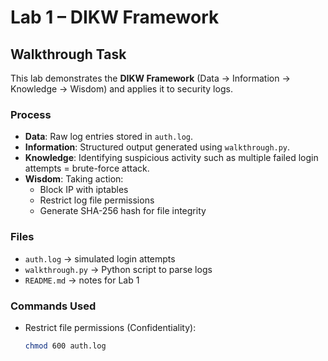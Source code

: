 # Lab 1 – DIKW Framework

## Walkthrough Task
This lab demonstrates the **DIKW Framework** (Data → Information → Knowledge → Wisdom) and applies it to security logs.

### Process
- **Data**: Raw log entries stored in `auth.log`.
- **Information**: Structured output generated using `walkthrough.py`.
- **Knowledge**: Identifying suspicious activity such as multiple failed login attempts = brute-force attack.
- **Wisdom**: Taking action:
  - Block IP with iptables
  - Restrict log file permissions
  - Generate SHA-256 hash for file integrity

### Files
- `auth.log` → simulated login attempts
- `walkthrough.py` → Python script to parse logs
- `README.md` → notes for Lab 1

### Commands Used
- Restrict file permissions (Confidentiality):
  ```bash
  chmod 600 auth.log
